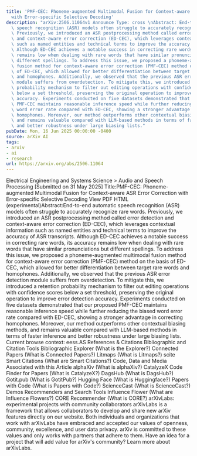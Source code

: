 ```yaml
---
title: 'PMF-CEC: Phoneme-augmented Multimodal Fusion for Context-aware ASR Error Correction
  with Error-specific Selective Decoding'
description: "arXiv:2506.11064v1 Announce Type: cross \nAbstract: End-to-end automatic\
  \ speech recognition (ASR) models often struggle to accurately recognize rare words.\
  \ Previously, we introduced an ASR postprocessing method called error detection\
  \ and context-aware error correction (ED-CEC), which leverages contextual information\
  \ such as named entities and technical terms to improve the accuracy of ASR transcripts.\
  \ Although ED-CEC achieves a notable success in correcting rare words, its accuracy\
  \ remains low when dealing with rare words that have similar pronunciations but\
  \ different spellings. To address this issue, we proposed a phoneme-augmented multimodal\
  \ fusion method for context-aware error correction (PMF-CEC) method on the basis\
  \ of ED-CEC, which allowed for better differentiation between target rare words\
  \ and homophones. Additionally, we observed that the previous ASR error detection\
  \ module suffers from overdetection. To mitigate this, we introduced a retention\
  \ probability mechanism to filter out editing operations with confidence scores\
  \ below a set threshold, preserving the original operation to improve error detection\
  \ accuracy. Experiments conducted on five datasets demonstrated that our proposed\
  \ PMF-CEC maintains reasonable inference speed while further reducing the biased\
  \ word error rate compared with ED-CEC, showing a stronger advantage in correcting\
  \ homophones. Moreover, our method outperforms other contextual biasing methods,\
  \ and remains valuable compared with LLM-based methods in terms of faster inference\
  \ and better robustness under large biasing lists."
pubDate: Mon, 16 Jun 2025 00:00:00 -0400
source: arXiv AI
tags:
- arxiv
- ai
- research
url: https://arxiv.org/abs/2506.11064
---
```


Electrical Engineering and Systems Science > Audio and Speech Processing
[Submitted on 31 May 2025]
Title:PMF-CEC: Phoneme-augmented Multimodal Fusion for Context-aware ASR Error Correction with Error-specific Selective Decoding
View PDF HTML (experimental)Abstract:End-to-end automatic speech recognition (ASR) models often struggle to accurately recognize rare words. Previously, we introduced an ASR postprocessing method called error detection and context-aware error correction (ED-CEC), which leverages contextual information such as named entities and technical terms to improve the accuracy of ASR transcripts. Although ED-CEC achieves a notable success in correcting rare words, its accuracy remains low when dealing with rare words that have similar pronunciations but different spellings. To address this issue, we proposed a phoneme-augmented multimodal fusion method for context-aware error correction (PMF-CEC) method on the basis of ED-CEC, which allowed for better differentiation between target rare words and homophones. Additionally, we observed that the previous ASR error detection module suffers from overdetection. To mitigate this, we introduced a retention probability mechanism to filter out editing operations with confidence scores below a set threshold, preserving the original operation to improve error detection accuracy. Experiments conducted on five datasets demonstrated that our proposed PMF-CEC maintains reasonable inference speed while further reducing the biased word error rate compared with ED-CEC, showing a stronger advantage in correcting homophones. Moreover, our method outperforms other contextual biasing methods, and remains valuable compared with LLM-based methods in terms of faster inference and better robustness under large biasing lists.
Current browse context:
eess.AS
References & Citations
Bibliographic and Citation Tools
Bibliographic Explorer (What is the Explorer?)
Connected Papers (What is Connected Papers?)
Litmaps (What is Litmaps?)
scite Smart Citations (What are Smart Citations?)
Code, Data and Media Associated with this Article
alphaXiv (What is alphaXiv?)
CatalyzeX Code Finder for Papers (What is CatalyzeX?)
DagsHub (What is DagsHub?)
Gotit.pub (What is GotitPub?)
Hugging Face (What is Huggingface?)
Papers with Code (What is Papers with Code?)
ScienceCast (What is ScienceCast?)
Demos
Recommenders and Search Tools
Influence Flower (What are Influence Flowers?)
CORE Recommender (What is CORE?)
arXivLabs: experimental projects with community collaborators
arXivLabs is a framework that allows collaborators to develop and share new arXiv features directly on our website.
Both individuals and organizations that work with arXivLabs have embraced and accepted our values of openness, community, excellence, and user data privacy. arXiv is committed to these values and only works with partners that adhere to them.
Have an idea for a project that will add value for arXiv's community? Learn more about arXivLabs.